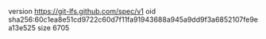 version https://git-lfs.github.com/spec/v1
oid sha256:60c1ea8e51cd9722c60d7f11fa91943688a945a9dd9f3a6852107fe9ea13e525
size 6705
